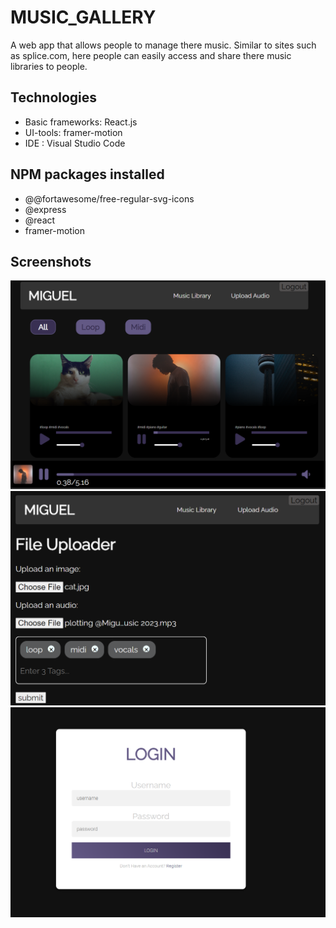 # MUSIC_GALLERY
A web app that allows people to manage there music. Similar to sites such as splice.com, here people can easily access and share there music libraries to people.

## Technologies
* Basic frameworks: React.js
* UI-tools: framer-motion
* IDE : Visual Studio Code

## NPM packages installed
* @@fortawesome/free-regular-svg-icons
* @express
* @react
* framer-motion

## Screenshots
![home page](/screenshots/home-page.png)
![upload page](/screenshots/upload-data.png)
![login page](/screenshots/login-page.png)



